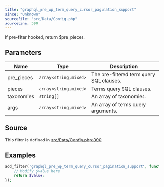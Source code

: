 ```yaml
---
title: "graphql_pre_wp_term_query_cursor_pagination_support"
since: "Unknown"
sourceFile: "src/Data/Config.php"
sourceLine: 390
---
```



If pre-filter hooked, return $pre_pieces.

## Parameters

| Name | Type | Description |
|------|------|-------------|
| pre_pieces | `array<string,mixed>` | The pre-filtered term query SQL clauses. |
| pieces | `array<string,mixed>` | Terms query SQL clauses. |
| taxonomies | `string[]` | An array of taxonomies. |
| args | `array<string,mixed>` | An array of terms query arguments. |




## Source

This filter is defined in [src/Data/Config.php:390](https://github.com/wp-graphql/wp-graphql/blob/develop/src/Data/Config.php#L390)


## Examples

```php
add_filter('graphql_pre_wp_term_query_cursor_pagination_support', function($value, $pre_pieces, $pieces, $taxonomies, $args) {
    // Modify $value here
    return $value;
});
```